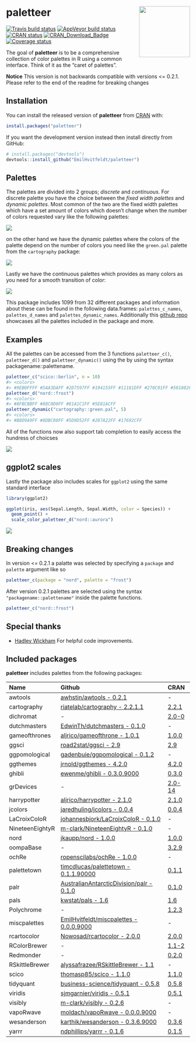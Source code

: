 
<!-- README.md is generated from README.Rmd. Please edit that file -->

# paletteer <img src='man/figures/logo.png' align="right" height="139" />

[![Travis build
status](https://travis-ci.org/EmilHvitfeldt/paletteer.svg?branch=master)](https://travis-ci.org/EmilHvitfeldt/paletteer)
[![AppVeyor build
status](https://ci.appveyor.com/api/projects/status/github/EmilHvitfeldt/paletteer?branch=master&svg=true)](https://ci.appveyor.com/project/EmilHvitfeldt/paletteer)
[![CRAN
status](https://www.r-pkg.org/badges/version/paletteer)](https://cran.r-project.org/package=paletteer)
[![CRAN\_Download\_Badge](http://cranlogs.r-pkg.org/badges/paletteer)](https://CRAN.R-project.org/package=paletteer)
[![Coverage
status](https://codecov.io/gh/EmilHvitfeldt/paletteer/branch/master/graph/badge.svg)](https://codecov.io/github/EmilHvitfeldt/paletteer?branch=master)

The goal of **paletteer** is to be a comprehensive collection of color
palettes in R using a common interface. Think of it as the “caret of
palettes”.

**Notice** This version is not backwards compatible with versions \<=
0.2.1. Please refer to the end of the readme for breaking changes

## Installation

You can install the released version of **paletteer** from
[CRAN](https://CRAN.R-project.org) with:

``` r
install.packages("paletteer")
```

If you want the development version instead then install directly from
GitHub:

``` r
# install.packages("devtools")
devtools::install_github("EmilHvitfeldt/paletteer")
```

## Palettes

The palettes are divided into 2 groups; *discrete* and *continuous*. For
discrete palette you have the choice between the *fixed width palettes*
and *dynamic palettes*. Most common of the two are the fixed width
palettes which have a set amount of colors which doesn’t change when the
number of colors requested vary like the following palettes:

![](man/figures/README-unnamed-chunk-2-1.png)<!-- -->

on the other hand we have the dynamic palettes where the colors of the
palette depend on the number of colors you need like the `green.pal`
palette from the `cartography` package:

![](man/figures/README-unnamed-chunk-3-1.png)<!-- -->

Lastly we have the continuous palettes which provides as many colors as
you need for a smooth transition of color:

![](man/figures/README-unnamed-chunk-4-1.png)<!-- -->

This package includes 1099 from 32 different packages and information
about these can be found in the following data.frames:
`palettes_c_names`, `palettes_d_names` and `palettes_dynamic_names`.
Additionally this [github
repo](https://github.com/EmilHvitfeldt/r-color-palettes) showcases all
the palettes included in the package and more.

## Examples

All the palettes can be accessed from the 3 functions `paletteer_c()`,
`paletteer_d()` and `paletteer_dynamic()` using the by using the syntax
packagename::palettename.

``` r
paletteer_c("scico::berlin", n = 10)
#> <colors>
#> #9EB0FFFF #5AA3DAFF #2D7597FF #194155FF #11181DFF #270C01FF #501802FF #8A3F2AFF #C37469FF #FFACACFF
paletteer_d("nord::frost")
#> <colors>
#> #8FBCBBFF #88C0D0FF #81A1C1FF #5E81ACFF
paletteer_dynamic("cartography::green.pal", 5)
#> <colors>
#> #B8D9A9FF #8DBC80FF #5D9D52FF #287A22FF #17692CFF
```

All of the functions now also support tab completion to easily access
the hundress of choicses

![](man/figures/paletteer-demo.gif)

## ggplot2 scales

Lastly the package also includes scales for `ggplot2` using the same
standard interface

``` r
library(ggplot2)

ggplot(iris, aes(Sepal.Length, Sepal.Width, color = Species)) +
  geom_point() +
  scale_color_paletteer_d("nord::aurora")
```

![](man/figures/README-unnamed-chunk-6-1.png)<!-- -->

## Breaking changes

In version \<= 0.2.1 a palatte was selected by specifying a `package`
and `palette` argument like so

``` r
paletteer_c(package = "nord", palette = "frost")
```

After version 0.2.1 palettes are selected using the syntax
`"packagename::palettename"` inside the palette functions.

``` r
paletteer_c("nord::frost")
```

## Special thanks

  - [Hadley Wickham](https://github.com/hadley) For helpful code
    improvements.

## Included packages

**paletteer** includes palettes from the following
packages:

| Name            | Github                                                                                          | CRAN                                                      |
| :-------------- | :---------------------------------------------------------------------------------------------- | :-------------------------------------------------------- |
| awtools         | [awhstin/awtools - 0.2.1](https://github.com/awhstin/awtools)                                   | \-                                                        |
| cartography     | [riatelab/cartography - 2.2.1.1](https://github.com/riatelab/cartography)                       | [2.2.1](https://CRAN.R-project.org/package=cartography)   |
| dichromat       | \-                                                                                              | [2.0-0](https://CRAN.R-project.org/package=dichromat)     |
| dutchmasters    | [EdwinTh/dutchmasters - 0.1.0](https://github.com/EdwinTh/dutchmasters)                         | \-                                                        |
| gameofthrones   | [aljrico/gameofthrone - 1.0.1](https://github.com/aljrico/gameofthrone)                         | [1.0.0](https://CRAN.R-project.org/package=gameofthrones) |
| ggsci           | [road2stat/ggsci - 2.9](https://github.com/road2stat/ggsci)                                     | [2.9](https://CRAN.R-project.org/package=ggsci)           |
| ggpomological   | [gadenbuie/ggpomological - 0.1.2](https://github.com/gadenbuie/ggpomological)                   | \-                                                        |
| ggthemes        | [jrnold/ggthemes - 4.2.0](https://github.com/jrnold/ggthemes)                                   | [4.2.0](https://CRAN.R-project.org/package=ggthemes)      |
| ghibli          | [ewenme/ghibli - 0.3.0.9000](https://github.com/ewenme/ghibli)                                  | [0.3.0](https://CRAN.R-project.org/package=ghibli)        |
| grDevices       | \-                                                                                              | [2.0-14](https://CRAN.R-project.org/package=grDevices)    |
| harrypotter     | [aljrico/harrypotter - 2.1.0](https://github.com/aljrico/harrypotter)                           | [2.1.0](https://CRAN.R-project.org/package=harrypotter)   |
| jcolors         | [jaredhuling/jcolors - 0.0.4](https://github.com/jaredhuling/jcolors)                           | [0.0.4](https://CRAN.R-project.org/package=jcolors)       |
| LaCroixColoR    | [johannesbjork/LaCroixColoR - 0.1.0](https://github.com/johannesbjork/LaCroixColoR)             | \-                                                        |
| NineteenEightyR | [m-clark/NineteenEightyR - 0.1.0](https://github.com/m-clark/NineteenEightyR)                   | \-                                                        |
| nord            | [jkaupp/nord - 1.0.0](https://github.com/jkaupp/nord)                                           | [1.0.0](https://CRAN.R-project.org/package=nord)          |
| oompaBase       | \-                                                                                              | [3.2.9](https://CRAN.R-project.org/package=oompaBase)     |
| ochRe           | [ropenscilabs/ochRe - 1.0.0](https://github.com/ropenscilabs/ochRe)                             | \-                                                        |
| palettetown     | [timcdlucas/palettetown - 0.1.1.90000](https://github.com/timcdlucas/palettetown)               | [0.1.1](https://CRAN.R-project.org/package=palettetown)   |
| palr            | [AustralianAntarcticDivision/palr - 0.1.0](https://github.com/AustralianAntarcticDivision/palr) | [0.1.0](https://CRAN.R-project.org/package=palr)          |
| pals            | [kwstat/pals - 1.6](https://github.com/kwstat/pals)                                             | [1.6](https://CRAN.R-project.org/package=pals)            |
| Polychrome      | \-                                                                                              | [1.2.3](https://CRAN.R-project.org/package=Polychrome)    |
| miscpalettes    | [EmilHvitfeldt/miscpalettes - 0.0.0.9000](https://github.com/EmilHvitfeldt/miscpalettes)        | \-                                                        |
| rcartocolor     | [Nowosad/rcartocolor - 2.0.0](https://github.com/Nowosad/rcartocolor)                           | [2.0.0](https://CRAN.R-project.org/package=rcartocolor)   |
| RColorBrewer    | \-                                                                                              | [1.1-2](https://CRAN.R-project.org/package=RColorBrewer)  |
| Redmonder       | \-                                                                                              | [0.2.0](https://CRAN.R-project.org/package=Redmonder)     |
| RSkittleBrewer  | [alyssafrazee/RSkittleBrewer - 1.1](https://github.com/alyssafrazee/RSkittleBrewer)             | \-                                                        |
| scico           | [thomasp85/scico - 1.1.0](https://github.com/thomasp85/scico)                                   | [1.1.0](https://CRAN.R-project.org/package=scico)         |
| tidyquant       | [business-science/tidyquant - 0.5.8](https://github.com/business-science/tidyquant)             | [0.5.8](https://CRAN.R-project.org/package=tidyquant)     |
| viridis         | [sjmgarnier/viridis - 0.5.1](https://github.com/sjmgarnier/viridis)                             | [0.5.1](https://CRAN.R-project.org/package=viridis)       |
| visibly         | [m-clark/visibly - 0.2.6](https://github.com/m-clark/visibly)                                   | \-                                                        |
| vapoRwave       | [moldach/vapoRwave - 0.0.0.9000](https://github.com/moldach/vapoRwave)                          | \-                                                        |
| wesanderson     | [karthik/wesanderson - 0.3.6.9000](https://github.com/karthik/wesanderson)                      | [0.3.6](https://CRAN.R-project.org/package=wesanderson)   |
| yarrr           | [ndphillips/yarrr - 0.1.6](https://github.com/ndphillips/yarrr)                                 | [0.1.5](https://CRAN.R-project.org/package=yarrr)         |
